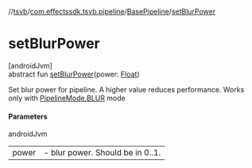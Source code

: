 //[tsvb](../../../index.md)/[com.effectssdk.tsvb.pipeline](../index.md)/[BasePipeline](index.md)/[setBlurPower](set-blur-power.md)

# setBlurPower

[androidJvm]\
abstract fun [setBlurPower](set-blur-power.md)(power: [Float](https://kotlinlang.org/api/latest/jvm/stdlib/kotlin-stdlib/kotlin/-float/index.html))

Set blur power for pipeline. A higher value reduces performance. Works only with [PipelineMode.BLUR](../-pipeline-mode/-b-l-u-r/index.md) mode

#### Parameters

androidJvm

| | |
|---|---|
| power | -     blur power. Should be in 0..1. |
